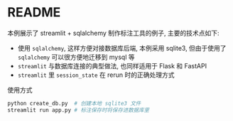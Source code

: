 # README

本例展示了 streamlit + sqlalchemy 制作标注工具的例子, 主要的技术点如下:

- 使用 `sqlalchemy`, 这样方便对接数据库后端, 本例采用 sqlite3, 但由于使用了 `sqlalchemy` 可以很方便地迁移到 mysql 等
- `streamlit` 与数据库连接的典型做法, 也同样适用于 Flask 和 FastAPI
- `streamlit` 里 `session_state` 在 rerun 时的正确处理方式


使用方式

```python
python create_db.py  # 创建本地 sqlite3 文件
streamlit run app.py # 标注保存时将保存进数据库里
```

